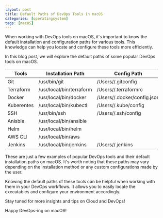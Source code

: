```yaml
---
layout: post
title: Default Paths of DevOps Tools in macOS
categories: [operatingsystem]
tags: [macOS]
---
```


When working with DevOps tools on macOS, it's important to know the default installation and configuration paths for various tools. This knowledge can help you locate and configure these tools more efficiently. 

In this blog post, we will explore the default paths of some popular DevOps tools on macOS.

| Tools | Installation Path | Config Path | 
| ----- | ----------------- | ----------- |
| Git | /usr/bin/git | /Users/<username>/.gitconfig | 
| Terraform | /usr/local/bin/terraform | /Users/<username>/.terraformrc |
| Docker | /usr/local/bin/docker | /Users/<username>/.docker/config.json | 
| Kuberentes | /usr/local/bin/kubectl | /Users/<username>/.kube/config | 
| SSH | /usr/bin/ssh | /Users/<username>/.ssh/config | 
| Anisble | /usr/local/bin/ansible | | 
| Helm | /usr/local/bin/helm | |
| AWS CLI | /usr/local/bin/aws | |
| Jenkins | /usr/local/bin/jenkins | /Users/<username>/.jenkins | 



These are just a few examples of popular DevOps tools and their default installation paths on macOS. It's worth noting that these paths may vary depending on the installation method or any custom configurations made by the user.

Knowing the default paths of these tools can be helpful when working with them in your DevOps workflows. It allows you to easily locate the executables and configure your environment accordingly.

Stay tuned for more insights and tips on Cloud and DevOps!

Happy DevOps-ing on macOS!
